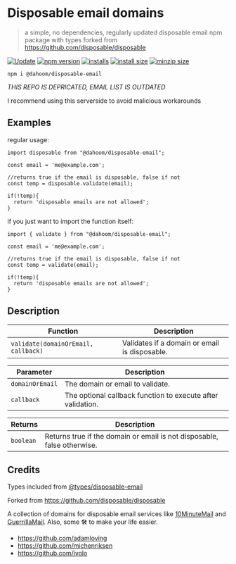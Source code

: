 # Disposable email domains
> a simple, no dependencies, regularly updated disposable email npm package with types forked from https://github.com/disposable/disposable

[![Update](https://github.com/Dahoom152/disposable-email/actions/workflows/node.js.yml/badge.svg)](https://github.com/Dahoom152/disposable-email/actions/workflows/node.js.yml)
[![npm version](https://img.shields.io/npm/v/@dahoom/disposable-email)](https://img.shields.io/npm/v/@dahoom/disposable-email)
[![installs](https://img.shields.io/npm/dm/@dahoom/disposable-email)](https://npmtrends.com/@dahoom152/disposable-email)
[![install size](https://packagephobia.com/badge?p=@dahoom/disposable-email)](https://packagephobia.com/result?p=@dahoom/disposable-email)
[![minzip size](https://img.shields.io/bundlephobia/minzip/%40dahoom%2Fdisposable-email)](https://img.shields.io/bundlephobia/minzip/%40dahoom%2Fdisposable-email)
```
npm i @dahoom/disposable-email
```

*THIS REPO IS DEPRICATED, EMAIL LIST IS OUTDATED*

I recommend using this serverside to avoid malicious workarounds

## Examples

regular usage:
```
import disposable from "@dahoom/disposable-email";

const email = 'me@example.com';

//returns true if the email is disposable, false if not
const temp = disposable.validate(email);

if(!temp){
  return 'disposable emails are not allowed';
}
```

if you just want to import the function itself:
```
import { validate } from "@dahoom/disposable-email";

const email = 'me@example.com';

//returns true if the email is disposable, false if not
const temp = validate(email);

if(!temp){
  return 'disposable emails are not allowed';
}
```
## Description

| Function                                     | Description                                                           |
| -------------------------------------------- | --------------------------------------------------------------------- |
| `validate(domainOrEmail, callback)` | Validates if a domain or email is disposable.                          |

| Parameter     | Description             |
| ------------- | ----------------------- |
| `domainOrEmail`| The domain or email to validate.|
| `callback`     | The optional callback function to execute after validation.|

| Returns  | Description                                                          |
| -------- | -------------------------------------------------------------------- |
| `boolean`| Returns true if the domain or email is not disposable, false otherwise.|

## Credits

Types included from [@types/disposable-email](https://github.com/DefinitelyTyped/DefinitelyTyped/blob/master/types/disposable-email/index.d.ts)

Forked from https://github.com/disposable/disposable 

A collection of domains for disposable email services like [10MinuteMail](http://10minutemail.com) and [GuerrillaMail](https://www.guerrillamail.com). Also, some 🛠 to make your life easier.

-	https://github.com/adamloving
-	https://github.com/michenriksen
-	https://github.com/ivolo
